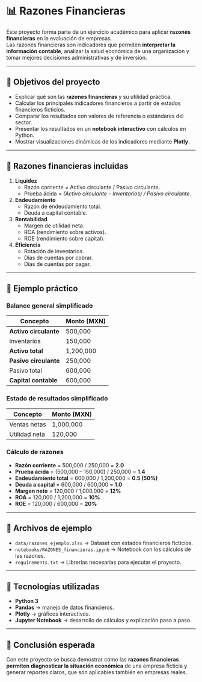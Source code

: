 # 📊 Razones Financieras

Este proyecto forma parte de un ejercicio académico para aplicar **razones financieras** en la evaluación de empresas.  
Las razones financieras son indicadores que permiten **interpretar la información contable**, analizar la salud económica de una organización y tomar mejores decisiones administrativas y de inversión.

---

## 🎯 Objetivos del proyecto
- Explicar qué son las **razones financieras** y su utilidad práctica.
- Calcular los principales indicadores financieros a partir de estados financieros ficticios.
- Comparar los resultados con valores de referencia o estándares del sector.
- Presentar los resultados en un **notebook interactivo** con cálculos en Python.
- Mostrar visualizaciones dinámicas de los indicadores mediante **Plotly**.

---

## 📑 Razones financieras incluidas
1. **Liquidez**
   - Razón corriente = Activo circulante / Pasivo circulante.
   - Prueba ácida = *(Activo circulante – Inventarios) / Pasivo circulante*.
2. **Endeudamiento**
   - Razón de endeudamiento total.
   - Deuda a capital contable.
3. **Rentabilidad**
   - Margen de utilidad neta.
   - ROA (rendimiento sobre activos).
   - ROE (rendimiento sobre capital).
4. **Eficiencia**
   - Rotación de inventarios.
   - Días de cuentas por cobrar.
   - Días de cuentas por pagar.

---

## 🧾 Ejemplo práctico

### Balance general simplificado
| Concepto              | Monto (MXN) |
|------------------------|-------------|
| **Activo circulante**  | 500,000     |
| Inventarios            | 150,000     |
| **Activo total**       | 1,200,000   |
| **Pasivo circulante**  | 250,000     |
| Pasivo total           | 600,000     |
| **Capital contable**   | 600,000     |

### Estado de resultados simplificado
| Concepto                  | Monto (MXN) |
|----------------------------|-------------|
| Ventas netas               | 1,000,000   |
| Utilidad neta              | 120,000     |

### Cálculo de razones
- **Razón corriente** = 500,000 / 250,000 = **2.0**
- **Prueba ácida** = (500,000 – 150,000) / 250,000 = **1.4**
- **Endeudamiento total** = 600,000 / 1,200,000 = **0.5 (50%)**
- **Deuda a capital** = 600,000 / 600,000 = **1.0**
- **Margen neto** = 120,000 / 1,000,000 = **12%**
- **ROA** = 120,000 / 1,200,000 = **10%**
- **ROE** = 120,000 / 600,000 = **20%**

---

## 📂 Archivos de ejemplo
- `data/razones_ejemplo.xlsx` → Dataset con estados financieros ficticios.
- `notebooks/RAZONES_financieras.ipynb` → Notebook con los cálculos de las razones.
- `requirements.txt` → Librerías necesarias para ejecutar el proyecto.

---

## 🚀 Tecnologías utilizadas
- **Python 3**
- **Pandas** → manejo de datos financieros.
- **Plotly** → gráficos interactivos.
- **Jupyter Notebook** → desarrollo de cálculos y explicación paso a paso.

---

## 🏁 Conclusión esperada
Con este proyecto se busca demostrar cómo las **razones financieras permiten diagnosticar la situación económica** de una empresa ficticia y generar reportes claros, que son aplicables también en empresas reales.
